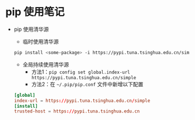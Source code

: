 # pip 使用笔记

- pip 使用清华源
  - 临时使用清华源

  ```sh
  pip install <some-package> -i https://pypi.tuna.tsinghua.edu.cn/simple
  ```

  - 全局持续使用清华源
    - 方法1：`pip config set global.index-url https://pypi.tuna.tsinghua.edu.cn/simple`
    - 方法2：在 `~/.pip/pip.conf` 文件中新增以下配置
  
  ```conf
  [global]
  index-url = https://pypi.tuna.tsinghua.edu.cn/simple
  [install]
  trusted-host = https://pypi.tuna.tsinghua.edu.cn
  ```
